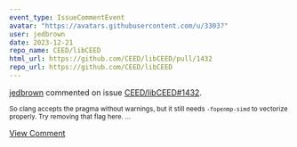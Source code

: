 ```yaml
---
event_type: IssueCommentEvent
avatar: "https://avatars.githubusercontent.com/u/3303?"
user: jedbrown
date: 2023-12-21
repo_name: CEED/libCEED
html_url: https://github.com/CEED/libCEED/pull/1432
repo_url: https://github.com/CEED/libCEED
---
```


<a href='https://github.com/jedbrown' target='_blank'>jedbrown</a> commented on issue <a href='https://github.com/CEED/libCEED/pull/1432' target='_blank'>CEED/libCEED#1432</a>.

<small>So clang accepts the pragma without warnings, but it still needs `-fopenmp-simd` to vectorize properly. Try removing that flag here....</small>

<a href='https://github.com/CEED/libCEED/pull/1432' target='_blank'>View Comment</a>